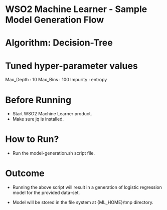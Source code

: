WSO2 Machine Learner - Sample Model Generation Flow
===================================================

Algorithm: Decision-Tree
==============================

Tuned hyper-parameter values
===========================

Max_Depth : 10
Max_Bins : 100
Impurity : entropy

Before Running
==============

* Start WSO2 Machine Learner product.
* Make sure jq is installed.

How to Run?
===========

* Run the model-generation.sh script file.

Outcome
=======

* Running the above script will result in a generation of logistic regression model for the provided data-set.

* Model will be stored in the file system at {ML_HOME}/tmp directory.
